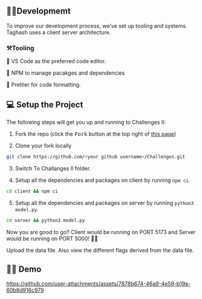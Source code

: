## 🧑‍💻Developmemt

To improve our development process, we've set up tooling and systems. Taghash uses a client server architecture.

### ⚒️Tooling

📌 VS Code as the preferred code editor.

📌 NPM to manage pacakges and dependencies

📌 Prettier for code formatting.

## 💻 Setup the Project

The following steps will get you up and running to Challenges II:

1. Fork the repo (click the <kbd>Fork</kbd> button at the top right of
   [this page](https://github.com/Bismay5467/Challenges.git))

2. Clone your fork locally

```sh
git clone https://github.com/<your github username>/Challenges.git
```
3. Switch To Challanges II folder.
   
4. Setup all the dependencies and packages on client by running `npm ci`.

```sh
cd client && npm ci
```

5. Setup all the dependencies and packages on server by running `python3 model.py`.

```sh
cd server && python3 model.py
```

Now you are good to go!! Client would be running on PORT 5173 and Server would be running on PORT 5000! 🚀✨

Upload the data file.
Also view the different flags derived from the data file.

## 👨‍💻 Demo



https://github.com/user-attachments/assets/7878b674-46a9-4e59-b19a-60b8d916c979


